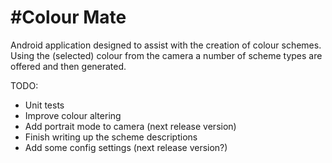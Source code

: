 #Colour Mate
============
Android application designed to assist with the creation of colour schemes. Using the (selected) 
colour from the camera a number of scheme types are offered and then generated.

TODO:
- Unit tests
- Improve colour altering
- Add portrait mode to camera (next release version)
- Finish writing up the scheme descriptions
- Add some config settings (next release version?)